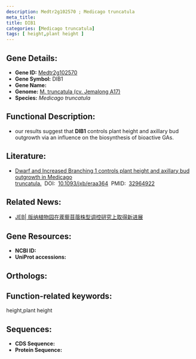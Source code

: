 ```yaml
---
description: Medtr2g102570 ; Medicago truncatula
meta_title:
title: DIB1
categories: [Medicago truncatula]
tags: [ height,plant height ]
---
```


## Gene Details:
- **Gene ID:**	[Medtr2g102570]()
- **Gene Symbol:** DIB1
- **Gene Name:** 
- **Genome:** [ M. truncatula (cv. Jemalong A17) ]()
- **Species:** *Medicago truncatula*

## Functional Description:
   - our results suggest that **DIB1** controls plant height and axillary bud outgrowth via an influence on the biosynthesis of bioactive GAs.

## Literature:
   - [Dwarf and Increased Branching 1 controls plant height and axillary bud outgrowth in Medicago truncatula.]( https://academic.oup.com/jxb/article/71/20/6355/5910386?login=false#209592770)&nbsp;&nbsp;DOI:&nbsp;&nbsp;[10.1093/jxb/eraa364](https://academic.oup.com/jxb/article/71/20/6355/5910386?login=false#209592770)&nbsp;&nbsp;PMID:&nbsp;&nbsp;[32964922](https://pubmed.ncbi.nlm.nih.gov/32964922/)

## Related News:
   - [JEB| 版纳植物园在蒺藜苜蓿株型调控研究上取得新进展](https://mp.weixin.qq.com/s?__biz=Mzg3MDEwNDEyMg==&mid=2247497743&idx=5&sn=7cfedea8017aafcfad523d0d2651cbed&chksm=ce90555af9e7dc4cf0e7bf8dde56aa869a7a8d69ded48fdb0f99a70076914723e063f22370f8&scene=27#wechat_redirect)

## Gene Resources:
- **NCBI ID:** [](https://www.ncbi.nlm.nih.gov/gene/?term=)
- **UniProt accessions:** [](https://www.uniprot.org/uniprotkb//entry)

## Orthologs:


## Function-related keywords:
height,plant height

## Sequences:
- **CDS Sequence:**
- **Protein Sequence:**
